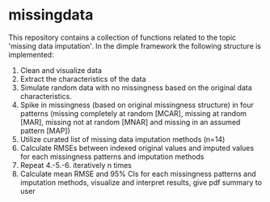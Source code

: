 # missingdata
This repository contains a collection of functions related to the topic 'missing data imputation'. In the dimple framework the following structure is implemented:

1. Clean and visualize data
2. Extract the characteristics of the data
3. Simulate random data with no missingness based on the original data characteristics.
4. Spike in missingness (based on original missingness structure) in four patterns (missing completely at random [MCAR], missing at random [MAR], missing not at random [MNAR] and missing in an assumed pattern [MAP])
5. Utilize curated list of missing data imputation methods (n=14)
6. Calculate RMSEs between indexed original values and imputed values for each missingness patterns and imputation methods
7. Repeat 4.-5.-6. iteratively n times
8. Calculate mean RMSE and 95% CIs for each missingness patterns and imputation methods, visualize and interpret results, give pdf summary to user
